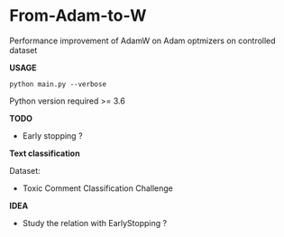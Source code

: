 # From-Adam-to-W

Performance improvement of AdamW on Adam optmizers on controlled dataset


**USAGE**

```
python main.py --verbose
```

Python version required >= 3.6

**TODO**

- Early stopping ? 


**Text classification**

Dataset:

- Toxic Comment Classification Challenge

**IDEA**

- Study the relation with EarlyStopping ?
